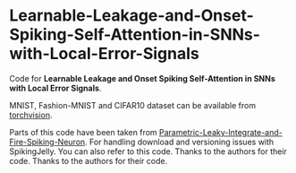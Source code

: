 # Learnable-Leakage-and-Onset-Spiking-Self-Attention-in-SNNs-with-Local-Error-Signals

Code for **Learnable Leakage and Onset Spiking Self-Attention in SNNs with Local Error Signals**.

MNIST, Fashion-MNIST and CIFAR10 dataset can be available from [torchvision](https://github.com/pytorch/vision).


Parts of this code have been taken from [Parametric-Leaky-Integrate-and-Fire-Spiking-Neuron](https://github.com/fangwei123456/Parametric-Leaky-Integrate-and-Fire-Spiking-Neuron/tree/main). For handling download and versioning issues with SpikingJelly. You can also refer to this code. Thanks to the authors for their code. Thanks to the authors for their code.
